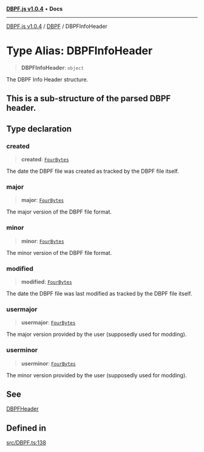[**DBPF.js v1.0.4**](../../README.md) • **Docs**

***

[DBPF.js v1.0.4](../../README.md) / [DBPF](../README.md) / DBPFInfoHeader

# Type Alias: DBPFInfoHeader

> **DBPFInfoHeader**: `object`

The DBPF Info Header structure.

This is a sub-structure of the parsed DBPF header.
-

## Type declaration

### created

> **created**: [`FourBytes`](../../BufferStore/type-aliases/FourBytes.md)

The date the DBPF file was created as tracked by the DBPF file itself.

### major

> **major**: [`FourBytes`](../../BufferStore/type-aliases/FourBytes.md)

The major version of the DBPF file format.

### minor

> **minor**: [`FourBytes`](../../BufferStore/type-aliases/FourBytes.md)

The minor version of the DBPF file format.

### modified

> **modified**: [`FourBytes`](../../BufferStore/type-aliases/FourBytes.md)

The date the DBPF file was last modified as tracked by the DBPF file itself.

### usermajor

> **usermajor**: [`FourBytes`](../../BufferStore/type-aliases/FourBytes.md)

The major version provided by the user (supposedly used for modding).

### userminor

> **userminor**: [`FourBytes`](../../BufferStore/type-aliases/FourBytes.md)

The minor version provided by the user (supposedly used for modding).

## See

[DBPFHeader](DBPFHeader.md)

## Defined in

[src/DBPF.ts:138](https://github.com/anonhostpi/DBPF.js/blob/bec1c7f946ae1882f8cb333f8c038d29cc8e75d8/src/DBPF.ts#L138)
